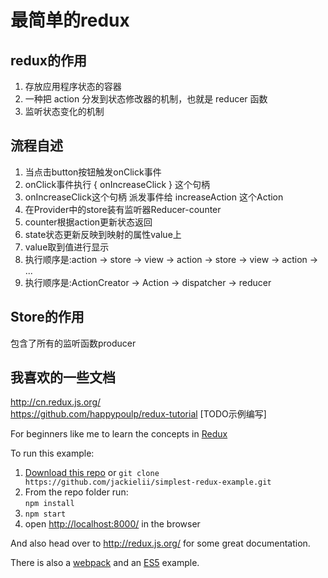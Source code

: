 # 最简单的redux
## redux的作用
1. 存放应用程序状态的容器
2. 一种把 action 分发到状态修改器的机制，也就是 reducer 函数
3. 监听状态变化的机制
## 流程自述
1. 当点击button按钮触发onClick事件  
2. onClick事件执行 { onIncreaseClick } 这个句柄  
3. onIncreaseClick这个句柄 派发事件给 increaseAction 这个Action  
4. 在Provider中的store装有监听器Reducer-counter  
5. counter根据action更新状态返回  
6. state状态更新反映到映射的属性value上  
7. value取到值进行显示  
8. 执行顺序是:action -> store -> view -> action -> store -> view -> action -> ...
9. 执行顺序是:ActionCreator -> Action -> dispatcher -> reducer
## Store的作用
包含了所有的监听函数producer
## 我喜欢的一些文档
http://cn.redux.js.org/  
https://github.com/happypoulp/redux-tutorial  [TODO示例编写]


For beginners like me to learn the concepts in [Redux](https://github.com/reactjs/redux)

To run this example:

1. [Download this repo](https://github.com/jackielii/simplest-redux-example/archive/master.zip) or `git clone https://github.com/jackielii/simplest-redux-example.git`
2. From the repo folder run:  
   `npm install`
3. `npm start`
4. open [http://localhost:8000/](http://localhost:8000/) in the browser

And also head over to http://redux.js.org/ for some great documentation.

There is also a [webpack](https://github.com/jackielii/simplest-redux-example/tree/webpack) and an [ES5](https://github.com/jackielii/simplest-redux-example/tree/es5) example.
